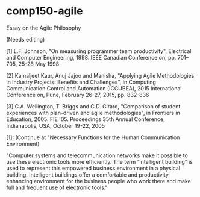 # comp150-agile
Essay on the Agile Philosophy

(Needs editing)

[1] L.F. Johnson, "On measuring programmer team productivity", Electrical and Computer Engineering, 1998. IEEE Canadian Conference on, pp. 701–705, 25-28 May 1998 

[2] Kamaljeet Kaur, Anuj Jajoo  and Manisha, "Applying Agile Methodologies in Industry Projects: Benefits and Challenges", in Computing Communication Control and Automation (ICCUBEA), 2015 International Conference on, Pune, February 26-27, 2015, pp. 832-836

[3] C.A. Wellington, T. Briggs and C.D. Girard, "Comparison of student experiences with plan-driven and agile methodologies", in Frontiers in Education, 2005. FIE '05. Proceedings 35th Annual Conference, Indianapolis, USA, October 19-22, 2005



[1]: (Continue at "Necessary Functions for the Human Communication Environment)

"Computer systems and telecommunication networks make it possible to use these electronic tools more efficiently. The term “intelligent building” is used to represent this empowered business environment in a physical building. Intelligent buildings offer a comfortable and productivity-enhancing environment for the business people who work there and make full and frequent use of electronic tools."
